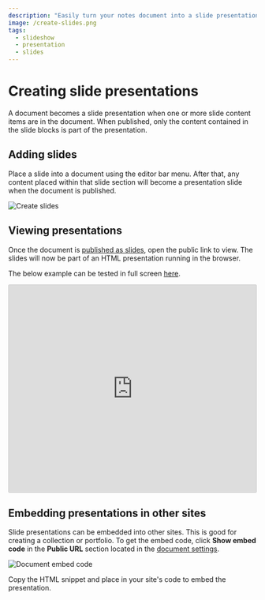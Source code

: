 ```yaml
---
description: "Easily turn your notes document into a slide presentation. A document becomes a slide presentation when one or more slide content items are in the document. When published, only the content contained in the slide blocks is part of the presentation."
image: /create-slides.png
tags:
  - slideshow
  - presentation
  - slides
---
```


# Creating slide presentations

A document becomes a slide presentation when one or more slide content items are in the document. When published, only the content contained in the slide blocks is part of the presentation.

## Adding slides

Place a slide into a document using the editor bar menu. After that, any content placed within that slide section will become a presentation slide when the document is published.

![Create slides](/create-slides.png)

## Viewing presentations

Once the document is [published as slides](/publishing/slideshows.html), open the public link to view. The slides will now be part of an HTML presentation running in the browser.

The below example can be tested in full screen <a href="https://www.lowercase.app/@help/p/722f7883-aa7e-408e-9de7-1e61f1b6473b/" target="_blank">here</a>.

<div style="border-style: solid;
    border-width: 1px;
    border-color: #CCCCCC;
    border-radius: .125rem;"
>
  <iframe width="100%" height="420" scrolling="no" frameborder="0" src="https://www.lowercase.app/@help/p/722f7883-aa7e-408e-9de7-1e61f1b6473b"></iframe>
</div>

## Embedding presentations in other sites

Slide presentations can be embedded into other sites. This is good for creating a collection or portfolio. To get the embed code, click **Show embed code** in the **Public URL** section located in the [document settings](/#document-settings).

![Document embed code](/document-embed-code.png)

Copy the HTML snippet and place in your site's code to embed the presentation.

